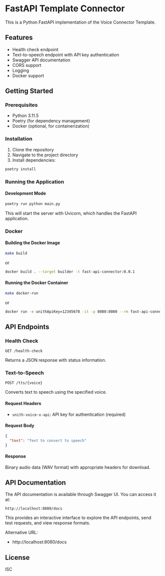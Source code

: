# FastAPI Template Connector

This is a Python FastAPI implementation of the Voice Connector Template.

## Features

- Health check endpoint
- Text-to-speech endpoint with API key authentication
- Swagger API documentation
- CORS support
- Logging
- Docker support

## Getting Started

### Prerequisites

- Python 3.11.5
- Poetry (for dependency management)
- Docker (optional, for containerization)

### Installation

1. Clone the repository
2. Navigate to the project directory
3. Install dependencies:

```bash
poetry install
```

### Running the Application

#### Development Mode

```bash
poetry run python main.py
```

This will start the server with Uvicorn, which handles the FastAPI application.

### Docker

#### Building the Docker Image

```bash
make build
```

or

```bash
docker build . --target builder -t fast-api-connector:0.0.1
```

#### Running the Docker Container

```bash
make docker-run
```

or

```bash
docker run -e unithApiKey=12345678 -it -p 8080:8080 --rm fast-api-connector:0.0.1
```

## API Endpoints

### Health Check

```
GET /health-check
```

Returns a JSON response with status information.

### Text-to-Speech

```
POST /tts/{voice}
```

Converts text to speech using the specified voice.

#### Request Headers

- `unith-voice-x-api`: API key for authentication (required)

#### Request Body

```json
{
  "text": "Text to convert to speech"
}
```

#### Response

Binary audio data (WAV format) with appropriate headers for download.

## API Documentation

The API documentation is available through Swagger UI. You can access it at:

```
http://localhost:8080/docs
```

This provides an interactive interface to explore the API endpoints, send test requests, and view response formats.

Alternative URL:
- http://localhost:8080/docs

## License

ISC
